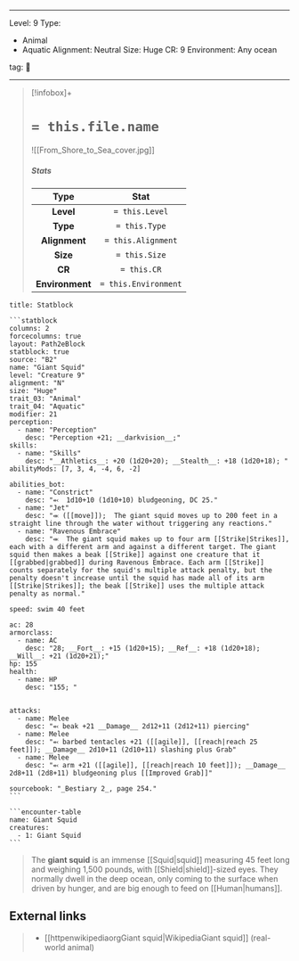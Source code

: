 
---


Level: 9
Type:
- Animal
- Aquatic
Alignment: Neutral
Size: Huge
CR: 9
Environment: Any ocean


tag: 👹

---

> [!infobox]+
> #  `= this.file.name`
> ![[From_Shore_to_Sea_cover.jpg]]
> ##### Stats
> Type | Stat |
> :---:|:---:|
> **Level** | `= this.Level` |
> **Type** | `= this.Type` |
> **Alignment** | `= this.Alignment` |
> **Size** | `= this.Size` |
> **CR** | `= this.CR` |
> **Environment** | `= this.Environment` |




````ad-info
title: Statblock

```statblock
columns: 2
forcecolumns: true
layout: Path2eBlock
statblock: true
source: "B2"
name: "Giant Squid"
level: "Creature 9"
alignment: "N"
size: "Huge"
trait_03: "Animal"
trait_04: "Aquatic"
modifier: 21
perception:
  - name: "Perception"
    desc: "Perception +21; __darkvision__;"
skills:
  - name: "Skills"
    desc: "__Athletics__: +20 (1d20+20); __Stealth__: +18 (1d20+18); "
abilityMods: [7, 3, 4, -4, 6, -2]

abilities_bot:
  - name: "Constrict"
    desc: "⬻  1d10+10 (1d10+10) bludgeoning, DC 25."
  - name: "Jet"
    desc: "⬺ ([[move]]);  The giant squid moves up to 200 feet in a straight line through the water without triggering any reactions."
  - name: "Ravenous Embrace"
    desc: "⬺  The giant squid makes up to four arm [[Strike|Strikes]], each with a different arm and against a different target. The giant squid then makes a beak [[Strike]] against one creature that it [[grabbed|grabbed]] during Ravenous Embrace. Each arm [[Strike]] counts separately for the squid's multiple attack penalty, but the penalty doesn't increase until the squid has made all of its arm [[Strike|Strikes]]; the beak [[Strike]] uses the multiple attack penalty as normal."

speed: swim 40 feet

ac: 28
armorclass:
  - name: AC
    desc: "28; __Fort__: +15 (1d20+15); __Ref__: +18 (1d20+18); __Will__: +21 (1d20+21);"
hp: 155
health:
  - name: HP
    desc: "155; "


attacks:
  - name: Melee
    desc: "⬻ beak +21 __Damage__ 2d12+11 (2d12+11) piercing"
  - name: Melee
    desc: "⬻ barbed tentacles +21 ([[agile]], [[reach|reach 25 feet]]); __Damage__ 2d10+11 (2d10+11) slashing plus Grab"
  - name: Melee
    desc: "⬻ arm +21 ([[agile]], [[reach|reach 10 feet]]); __Damage__ 2d8+11 (2d8+11) bludgeoning plus [[Improved Grab]]"

sourcebook: "_Bestiary 2_, page 254."
```

```encounter-table
name: Giant Squid
creatures:
  - 1: Giant Squid
```

````



> The **giant squid** is an immense [[Squid|squid]] measuring 45 feet long and weighing 1,500 pounds, with [[Shield|shield]]-sized eyes. They normally dwell in the deep ocean, only coming to the surface when driven by hunger, and are big enough to feed on [[Human|humans]].




## External links

> - [[httpenwikipediaorgGiant squid|WikipediaGiant squid]] (real-world animal)






